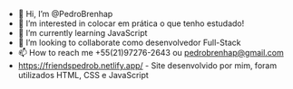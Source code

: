 - 👋 Hi, I’m @PedroBrenhap
- 👀 I’m interested in colocar em prática o que tenho  estudado!
- 🌱 I’m currently learning JavaScript
- 💞️ I’m looking to collaborate como desenvolvedor Full-Stack
- 📫 How to reach me  +55(21)97276-2643 ou pedrobrenhap@gmail.com
- https://friendspedrob.netlify.app/ - Site desenvolvido por mim, foram utilizados HTML, CSS e JavaScript

<!---
PedroBrenhap/PedroBrenhap is a ✨ special ✨ repository because its `README.md` (this file) appears on your GitHub profile.
You can click the Preview link to take a look at your changes.
--->
